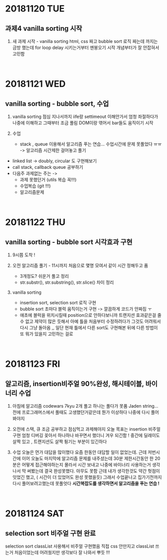 # 20181120 TUE
## 과제4 vanilla sorting 시작

1. 새 과제 시작 - vanilla sorting
html, css 짜고 bubble sort 로직 짜는데 까지는 금방 했는데 for loop delay 시키는거부터 멘붕오기 시작
개념부터가 잘 안잡혀서 고민함
<br />


# 20181121 WED
## vanilla sorting - bubble sort, 수업

1. vanilla sorting
점심 지나서까지 iife랑 settimeout 이해안가서 엄청 좌절하다가 나중에 이해하고 그때부터 조금 풀림
DOM이랑 엮어서 bar들도 움직이기 시작

2. 수업
    - stack , queue 이용해서 알고리즘 푸는 연습...
수업시간에 문제 못풀었다 ㅠㅠ -> 알고리즘 시간제한 걸어놓고 풀기

- linked list -> doubly, circular 도 구현해보기
- call stack, callback queue 공부하기
- 다음주 과제없는 주는 ->
  - 과제 못했던거 (utils 복습 꼭!!!)
  - 수업복습 (git !!!)
  - 알고리즘문제
<br />


# 20181122 THU
## vanilla sorting - bubble sort 시각효과 구현

1. 9시쯤 도착 ! 

2. 오전 알고리즘 풀기 - 11시까지 
처음으로 몇명 모여서 같이 시간 정해두고 품
    - 3개정도? 쉬운거 풀고 정리 
    - str.substr(), str.substring(), str.slice() 차이 정리 

3. vanilla sorting
    - insertion sort, selection sort 로직 구현 
    - bubble sort 초마다 블럭 움직이는거 구현 -> 깔끔하게 코드가 안짜짐 ㅜ
    - 애초에 블럭을 위치시킬때 position으로 안하다보니까 트랜지션 효과같은걸 줄 수 없고 제약이 많은 듯해서 아예 틀을 처음부터 수정하려다가 그것도 어려워서 다시 그냥 돌아옴 ,, 일단 현재 틀에서 다른 sort도 구현해본 뒤에 다른 방법이 또 뭐가 있을지 고민하는 걸로
<br />


# 20181123 FRI
## 알고리즘, insertion비주얼 90%완성, 해시테이블, 바이너리 수업

1. 아침에 알고리즘 codewars 7kyu 2개 풀고 하나는 풀다가 못품 Jaden string...
전에 프로그래머스에서 풀때도 고생했던거같은데 뭔가 이상하다 나중에 다시 풀어봐야지

2. 오전에 스택, 큐 조금 공부하고 점심먹고 과제해야지 
오늘 목표는 insertion 비주얼 구현
엄청 디버깅 꽂아서 하나하나 바꾸면서 했더니 겨우 되긴함 ! 
중간에 딜레이도 살짝 있고 , 트랜지션도 살짝 튕기는 부분이 있긴하다 

3. 수업 
오늘은 먼가 대답을 많이했다 요즘 한동안 대답할 일이 없었는데.
근데 저번시간에 이어 오늘도 마지막에 알고리즘 문제를 내주셨는데 30분 제한시간동안 한 20분은 어떻게 접근해야하는지 몰라서 시간 보내고 나중에 바이너리 사용하는거 생각나서 막 써봤는데 결국 완성못했다. 아무도 못함 
근데 내가 생각한것도 약간 헛점이 잇었긴 했고, ( 시간이 더 있었어도 완성 못했을듯)
그래서 수업끝나고 집가기전까지 다시 풀어보려고했는데 못풀엇다 
**시간복잡도를 생각하면서 알고리즘을 푸는 연습 !**
<br />


# 20181124 SAT
## selection sort 비주얼 구현 완료

selection sort 
classList 사용해서 비주얼 구현했음 
직접 css 안만지고 classList 쓰는거 처음이었는데 
어려웠지만 생각보다 잘 나와서 뿌듯 !!!

